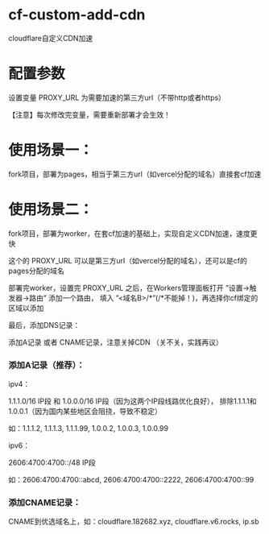 # cf-custom-add-cdn

cloudflare自定义CDN加速


# 配置参数

设置变量 PROXY_URL 为需要加速的第三方url（不带http或者https）

【注意】每次修改完变量，需要重新部署才会生效！

# 使用场景一：

fork项目，部署为pages，相当于第三方url（如vercel分配的域名）直接套cf加速

# 使用场景二：

fork项目，部署为worker，在套cf加速的基础上，实现自定义CDN加速，速度更快

这个的 PROXY_URL 可以是第三方url（如vercel分配的域名），还可以是cf的pages分配的域名

部署完worker，设置完 PROXY_URL 之后，在Workers管理面板打开 ”设置->触发器->路由” 添加一个路由，
填入 ”<域名B>/*”(/*不能掉！)，再选择你cf绑定的区域以添加

最后，添加DNS记录：

添加A记录 或者 CNAME记录，注意关掉CDN （关不关，实践再议）

### 添加A记录（推荐）：

ipv4：

1.1.1.0/16 IP段 和 1.0.0.0/16 IP段（因为这两个IP段线路优化良好），
排除1.1.1.1和1.0.0.1（因为国内某些地区会阻挠，导致不稳定）

如：1.1.1.2, 1.1.1.3, 1.1.1.99, 1.0.0.2, 1.0.0.3, 1.0.0.99

ipv6：

2606:4700:4700::/48 IP段

如：2606:4700:4700::abcd, 2606:4700:4700::2222, 2606:4700:4700::99

### 添加CNAME记录：

CNAME到优选域名上，如：cloudflare.182682.xyz, cloudflare.v6.rocks, ip.sb



